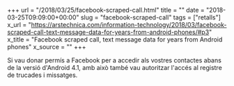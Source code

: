 +++
url = "/2018/03/25/facebook-scraped-call.html"
title = ""
date = "2018-03-25T09:09:00+00:00"
slug = "facebook-scraped-call"
tags = ["retalls"]
x_url = "https://arstechnica.com/information-technology/2018/03/facebook-scraped-call-text-message-data-for-years-from-android-phones/#p3"
x_title = "Facebook scraped call, text message data for years from Android phones"
x_source = ""
+++


Si vau donar permís a Facebook per a accedir als vostres contactes abans de la versió d'Android 4.1, amb això també vau autoritzar l'accés al registre de trucades i missatges.

